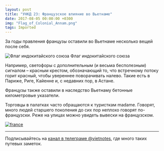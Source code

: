 ```yaml
---
layout: post
title: "УНКД 23: Французское влияние во Вьетнаме"
date: 2017-08-05 00:00:00 +0300
img: "Flag_of_Colonial_Annam.png"
tags: Imported
---
```


За годы правления французы оставили во Вьетнаме несколько вещей после себя.

![Флаг индокитайского союза](/blog/assets/img/Flag_of_Colonial_Annam.png) Флаг индокитайского союза

Например, светофоры с дополнительным (и весьма бесполезным) сигналом – красным крестом, обозначающий то, что встречному потоку горит красный, чтобы увереннее поворачивать налево. Такие есть в Париже, Риге, Кайенне и, с недавних пор, в Астане.

Французы также оставили в наследство Вьетнаму бетонные километровые указатели.

Торговцы в палатках часто обращаются к туристкам madame. Говорят, много людей старшего поколения до сих пор неплохо говорят по-французски. Реже на улицах можно увидеть вывески на французском.

[![france](/blog/assets/img/france.jpg)](/blog/assets/img/france.jpg)

* * *

Подписывайтесь на [канал в телеграме @vietnotes](https://t.me/vietnotes), где много таких путевых заметок.